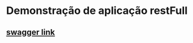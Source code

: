 # Demonstração de aplicação restFull

## [swagger link](http://localhost:8080/swagger-ui/index.html)